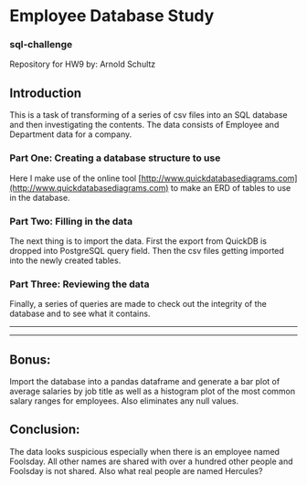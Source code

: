 # Employee Database Study

### sql-challenge
Repository for HW9
by: Arnold Schultz

## Introduction

This is a task of transforming of a series of csv files into an SQL database and then investigating the contents.  The data consists of Employee and Department data for a company.

### Part One:  Creating a database structure to use

Here I make use of the online tool [http://www.quickdatabasediagrams.com](http://www.quickdatabasediagrams.com) to make an ERD of tables to use in the database.

### Part Two:  Filling in the data

The next thing is to import the data.  First the export from QuickDB is dropped into PostgreSQL query field.  Then the csv files getting imported into the newly created tables.

### Part Three:  Reviewing the data

Finally, a series of queries are made to check out the integrity of the database and to see what it contains.

----
----

## Bonus:

Import the database into a pandas dataframe and generate a bar plot of average salaries by job title as well as a histogram plot of the most common salary ranges for employees.  Also eliminates any null values.


## Conclusion:

The data looks suspicious especially when there is an employee named Foolsday.  All other names are shared with over a hundred other people and Foolsday is not shared.  Also what real people are named Hercules?